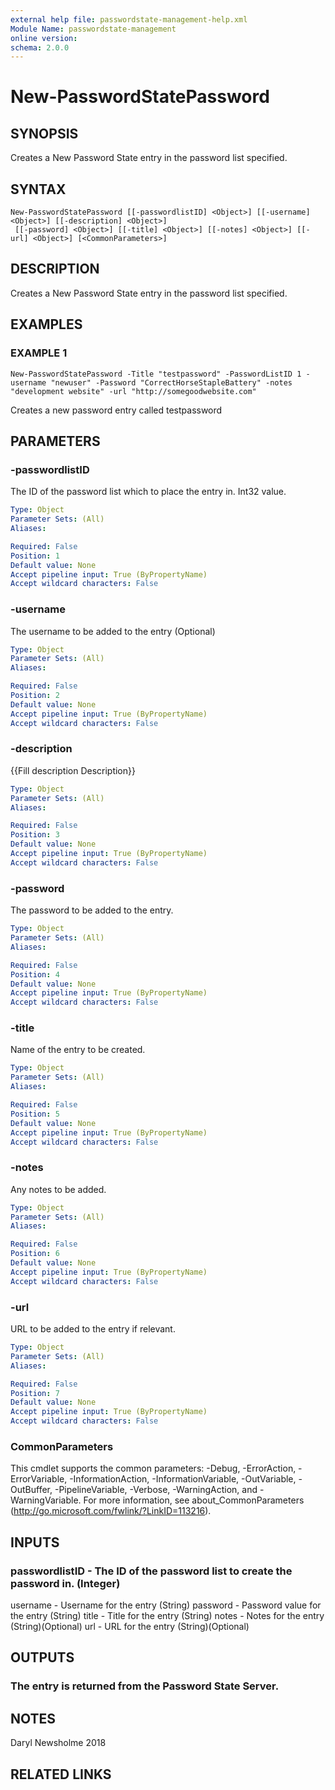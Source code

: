 ```yaml
---
external help file: passwordstate-management-help.xml
Module Name: passwordstate-management
online version:
schema: 2.0.0
---
```


# New-PasswordStatePassword

## SYNOPSIS
Creates a New Password State entry in the password list specified.

## SYNTAX

```
New-PasswordStatePassword [[-passwordlistID] <Object>] [[-username] <Object>] [[-description] <Object>]
 [[-password] <Object>] [[-title] <Object>] [[-notes] <Object>] [[-url] <Object>] [<CommonParameters>]
```

## DESCRIPTION
Creates a New Password State entry in the password list specified.

## EXAMPLES

### EXAMPLE 1
```
New-PasswordStatePassword -Title "testpassword" -PasswordListID 1 -username "newuser" -Password "CorrectHorseStapleBattery" -notes "development website" -url "http://somegoodwebsite.com"
```

Creates a new password entry called testpassword

## PARAMETERS

### -passwordlistID
The ID of the password list which to place the entry in.
Int32 value.

```yaml
Type: Object
Parameter Sets: (All)
Aliases:

Required: False
Position: 1
Default value: None
Accept pipeline input: True (ByPropertyName)
Accept wildcard characters: False
```

### -username
The username to be added to the entry (Optional)

```yaml
Type: Object
Parameter Sets: (All)
Aliases:

Required: False
Position: 2
Default value: None
Accept pipeline input: True (ByPropertyName)
Accept wildcard characters: False
```

### -description
{{Fill description Description}}

```yaml
Type: Object
Parameter Sets: (All)
Aliases:

Required: False
Position: 3
Default value: None
Accept pipeline input: True (ByPropertyName)
Accept wildcard characters: False
```

### -password
The password to be added to the entry.

```yaml
Type: Object
Parameter Sets: (All)
Aliases:

Required: False
Position: 4
Default value: None
Accept pipeline input: True (ByPropertyName)
Accept wildcard characters: False
```

### -title
Name of the entry to be created.

```yaml
Type: Object
Parameter Sets: (All)
Aliases:

Required: False
Position: 5
Default value: None
Accept pipeline input: True (ByPropertyName)
Accept wildcard characters: False
```

### -notes
Any notes to be added.

```yaml
Type: Object
Parameter Sets: (All)
Aliases:

Required: False
Position: 6
Default value: None
Accept pipeline input: True (ByPropertyName)
Accept wildcard characters: False
```

### -url
URL to be added to the entry if relevant.

```yaml
Type: Object
Parameter Sets: (All)
Aliases:

Required: False
Position: 7
Default value: None
Accept pipeline input: True (ByPropertyName)
Accept wildcard characters: False
```

### CommonParameters
This cmdlet supports the common parameters: -Debug, -ErrorAction, -ErrorVariable, -InformationAction, -InformationVariable, -OutVariable, -OutBuffer, -PipelineVariable, -Verbose, -WarningAction, and -WarningVariable. For more information, see about_CommonParameters (http://go.microsoft.com/fwlink/?LinkID=113216).

## INPUTS

### passwordlistID - The ID of the password list to create the password in. (Integer)
username - Username for the entry (String)
password - Password value for the entry (String)
title - Title for the entry (String)
notes - Notes for the entry (String)(Optional)
url - URL for the entry (String)(Optional)

## OUTPUTS

### The entry is returned from the Password State Server.

## NOTES
Daryl Newsholme 2018

## RELATED LINKS
